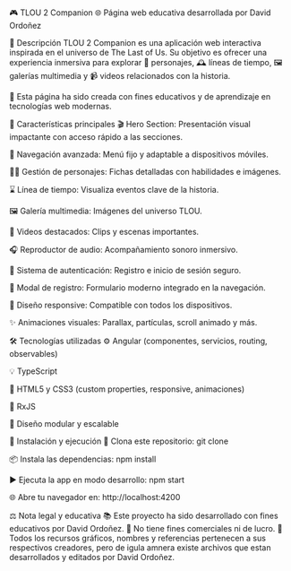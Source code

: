 🎮 TLOU 2 Companion
🌐 Página web educativa desarrollada por David Ordoñez

🧾 Descripción
TLOU 2 Companion es una aplicación web interactiva inspirada en el universo de The Last of Us. Su objetivo es ofrecer una experiencia inmersiva para explorar 👥 personajes, 🕰️ líneas de tiempo, 🖼️ galerías multimedia y 📹 videos relacionados con la historia.

🔧 Esta página ha sido creada con fines educativos y de aprendizaje en tecnologías web modernas.

🌟 Características principales
🎬 Hero Section: Presentación visual impactante con acceso rápido a las secciones.

📱 Navegación avanzada: Menú fijo y adaptable a dispositivos móviles.

🧍‍♂️ Gestión de personajes: Fichas detalladas con habilidades e imágenes.

⌛ Línea de tiempo: Visualiza eventos clave de la historia.

🖼️ Galería multimedia: Imágenes del universo TLOU.

🎥 Videos destacados: Clips y escenas importantes.

🎧 Reproductor de audio: Acompañamiento sonoro inmersivo.

🔐 Sistema de autenticación: Registro e inicio de sesión seguro.

📝 Modal de registro: Formulario moderno integrado en la navegación.

📱 Diseño responsive: Compatible con todos los dispositivos.

✨ Animaciones visuales: Parallax, partículas, scroll animado y más.


🛠️ Tecnologías utilizadas
⚙️ Angular (componentes, servicios, routing, observables)

💡 TypeScript

🎨 HTML5 y CSS3 (custom properties, responsive, animaciones)

🔄 RxJS

🧱 Diseño modular y escalable

🚀 Instalación y ejecución
🔁 Clona este repositorio:
git clone <URL-del-repositorio>

📦 Instala las dependencias:
npm install

▶️ Ejecuta la app en modo desarrollo:
npm start

🌐 Abre tu navegador en:
http://localhost:4200

⚖️ Nota legal y educativa
📚 Este proyecto ha sido desarrollado con fines educativos por David Ordoñez.
🚫 No tiene fines comerciales ni de lucro.
🎨 Todos los recursos gráficos, nombres y referencias pertenecen a sus respectivos creadores, pero de igula amnera existe archivos que estan desarrollados y editados por David Ordoñez.



